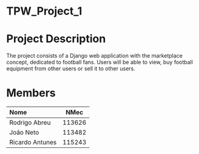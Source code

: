 # TPW_Project_1

# Project Description
The project consists of a Django web application with the marketplace concept, dedicated to football fans. Users will be able to view, buy football equipment from other users or sell it to other users.

# Members

| Nome | NMec |
|:---|:---:|
| Rodrigo Abreu | 113626 |
| João Neto | 113482 |
| Ricardo Antunes | 115243 |
